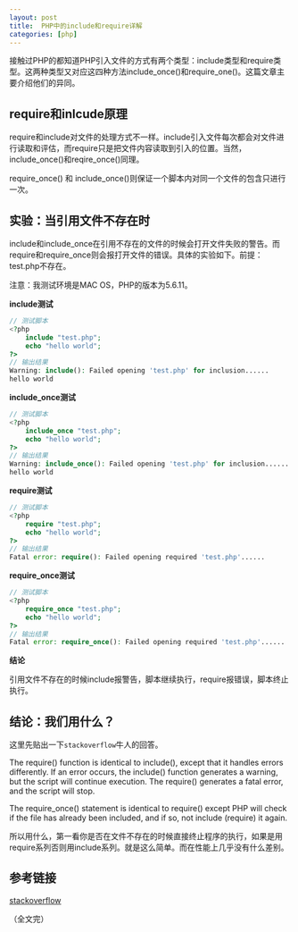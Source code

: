 ```yaml
---
layout: post
title:  PHP中的include和require详解
categories: [php]
---
```


接触过PHP的都知道PHP引入文件的方式有两个类型：include类型和require类型。这两种类型又对应这四种方法include_once()和require_one()。这篇文章主要介绍他们的异同。


## require和inlcude原理 ##

require和include对文件的处理方式不一样。include引入文件每次都会对文件进行读取和评估，而require只是把文件内容读取到引入的位置。当然，include_once()和reqire_once()同理。

require_once() 和 include_once()则保证一个脚本内对同一个文件的包含只进行一次。

## 实验：当引用文件不存在时 ##

include和include_once在引用不存在的文件的时候会打开文件失败的警告。而require和require_once则会报打开文件的错误。具体的实验如下。前提：test.php不存在。

注意：我测试环境是MAC OS，PHP的版本为5.6.11。

**include测试**

```php
// 测试脚本
<?php 
	include "test.php";
	echo "hello world";
?>
// 输出结果
Warning: include(): Failed opening 'test.php' for inclusion......
hello world
```

**include_once测试**

```php
// 测试脚本
<?php
	include_once "test.php";
	echo "hello world";
?>
// 输出结果
Warning: include_once(): Failed opening 'test.php' for inclusion......
hello world
```

**require测试**

```php
// 测试脚本
<?php  
	require "test.php";
	echo "hello world";
?>
// 输出结果
Fatal error: require(): Failed opening required 'test.php'......
```

**require_once测试**

```php
// 测试脚本
<?php  
	require_once "test.php";
	echo "hello world";
?>
// 输出结果
Fatal error: require_once(): Failed opening required 'test.php'......
```
**结论**

引用文件不存在的时候include报警告，脚本继续执行，require报错误，脚本终止执行。

## 结论：我们用什么？ ##

这里先贴出一下```stackoverflow```牛人的回答。

The require() function is identical to include(), except that it handles errors differently. If an error occurs, the include() function generates a warning, but the script will continue execution. The require() generates a fatal error, and the script will stop.

The require_once() statement is identical to require() except PHP will check if the file has already been included, and if so, not include (require) it again.

所以用什么，第一看你是否在文件不存在的时候直接终止程序的执行，如果是用require系列否则用include系列。就是这么简单。而在性能上几乎没有什么差别。

## 参考链接 ##

[stackoverflow]

（全文完）

[stackoverflow]:http://stackoverflow.com/questions/2418473/when-should-i-use-require-once-vs-include

